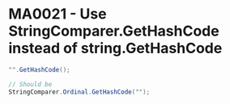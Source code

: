 # MA0021 - Use StringComparer.GetHashCode instead of string.GetHashCode

````csharp
"".GetHashCode();

// Should be
StringComparer.Ordinal.GetHashCode("");
````
